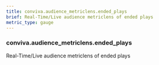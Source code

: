 ```yaml
---
title: conviva.audience_metriclens.ended_plays
brief: Real-Time/Live audience metriclens of ended plays
metric_type: gauge
---
```

### conviva.audience_metriclens.ended_plays

Real-Time/Live audience metriclens of ended plays